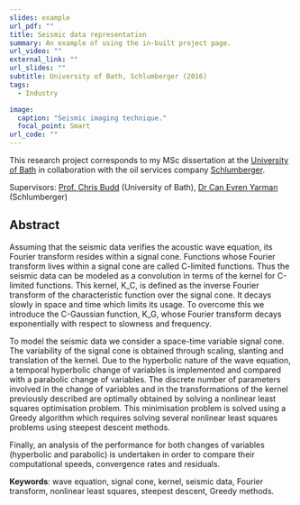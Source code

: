 ```yaml
---
slides: example
url_pdf: ""
title: Seismic data representation
summary: An example of using the in-built project page.
url_video: ""
external_link: ""
url_slides: ""
subtitle: University of Bath, Schlumberger (2016)
tags:
  - Industry

image:
  caption: "Seismic imaging technique."
  focal_point: Smart
url_code: ""
---
```

This research project corresponds to my MSc dissertation at the [University of Bath](https://www.bath.ac.uk/) in collaboration with the oil services company [Schlumberger](https://www.slb.com/).

Supervisors: [Prof. Chris Budd](https://people.bath.ac.uk/mascjb/) (University of Bath), [Dr Can Evren Yarman](https://www.researchgate.net/profile/Evren-Yarman) (Schlumberger)

## **Abstract**
Assuming that the seismic data verifies the acoustic wave equation, its Fourier transform resides within a signal cone. Functions whose Fourier transform lives within a signal cone are called C-limited functions. Thus the seismic data can be modeled as a convolution in terms of the kernel for C-limited functions. This kernel, K_C, is defined as the inverse Fourier transform of the characteristic function over the signal cone. It decays slowly in space and time which limits its usage. To overcome this we introduce the C-Gaussian function, K_G, whose Fourier transform decays exponentially with respect to slowness and frequency.

To model the seismic data we consider a space-time variable signal cone. The variability of the signal cone is obtained through scaling, slanting and translation of the kernel. Due to the hyperbolic nature of the wave equation, a temporal hyperbolic change of variables is implemented and compared with a parabolic change of variables. The discrete number of parameters involved in the change of variables and in the transformations of the kernel previously described are optimally obtained by solving a nonlinear least squares optimisation problem. This minimisation problem is solved using a Greedy algorithm which requires solving several nonlinear least squares problems using steepest descent methods.

Finally, an analysis of the performance for both changes of variables (hyperbolic and parabolic) is undertaken in order to compare their computational speeds, convergence rates and residuals.

**Keywords**: wave equation, signal cone, kernel, seismic data, Fourier transform, nonlinear least squares, steepest descent, Greedy methods.

